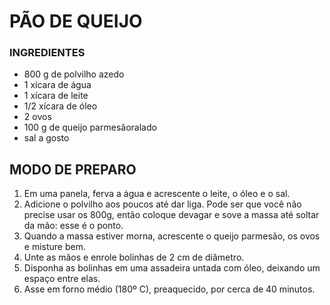 # PÃO DE QUEIJO



### INGREDIENTES

- 800 g de polvilho azedo
- 1 xícara de água
- 1 xícara de leite
- 1/2 xícara de óleo
- 2 ovos
- 100 g de queijo parmesãoralado
- sal a gosto



## MODO DE PREPARO

1. Em uma panela, ferva a água e acrescente o leite, o óleo e o sal.
2. Adicione o polvilho aos poucos até dar liga. Pode ser que você não precise usar os 800g, então coloque devagar e sove a massa até soltar da mão: esse é o ponto.
3. Quando a massa estiver morna, acrescente o queijo parmesão, os ovos e misture bem.
4. Unte as mãos e enrole bolinhas de 2 cm de diâmetro.
5. Disponha as bolinhas em uma assadeira untada com óleo, deixando um espaço entre elas.
6. Asse em forno médio (180º C), preaquecido, por cerca de 40 minutos.